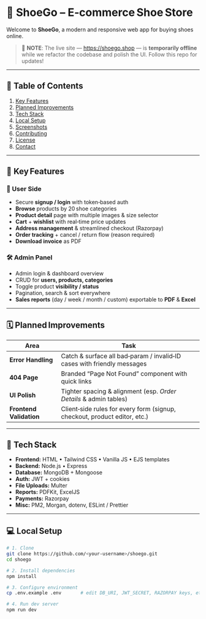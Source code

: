 # 👟 ShoeGo – E‑commerce Shoe Store

Welcome to **ShoeGo**, a modern and responsive web app for buying shoes online.

> 🚧 **NOTE**: The live site&nbsp;— <https://shoego.shop> — is **temporarily offline** while we refactor the codebase and polish the UI. Follow this repo for updates!

---

## 📑 Table&nbsp;of&nbsp;Contents
1. [Key Features](#-key-features)
2. [Planned Improvements](#-planned-improvements)
3. [Tech Stack](#-tech-stack)
4. [Local Setup](#-local-setup)
5. [Screenshots](#-screenshots)
6. [Contributing](#-contributing)
7. [License](#-license)
8. [Contact](#-contact)

---

## 🔑 Key Features

### 👤 User Side
- Secure **signup / login** with token‑based auth  
- **Browse** products by 20 shoe categories  
- **Product detail** page with multiple images & size selector  
- **Cart** + **wishlist** with real‑time price updates  
- **Address management** & streamlined checkout (Razorpay)  
- **Order tracking** + cancel / return flow (reason required)  
- **Download invoice** as PDF  

### 🛠️ Admin Panel
- Admin login & dashboard overview  
- CRUD for **users, products, categories**  
- Toggle product **visibility / status**  
- Pagination, search & sort everywhere  
- **Sales reports** (day / week / month / custom) exportable to **PDF** & **Excel**  

---

## 🗓️ Planned Improvements

| Area | Task |
| ---- | ---- |
| **Error Handling** | Catch & surface all bad‑param / invalid‑ID cases with friendly messages |
| **404 Page** | Branded “Page Not Found” component with quick links |
| **UI Polish** | Tighter spacing & alignment (esp. *Order Details* & admin tables) |
| **Frontend Validation** | Client‑side rules for every form (signup, checkout, product editor, etc.) |

---

## 🧰 Tech Stack

- **Frontend:** HTML • Tailwind CSS • Vanilla JS • EJS templates  
- **Backend:** Node.js • Express  
- **Database:** MongoDB + Mongoose  
- **Auth:** JWT + cookies  
- **File Uploads:** Multer  
- **Reports:** PDFKit, ExcelJS  
- **Payments:** Razorpay  
- **Misc:** PM2, Morgan, dotenv, ESLint / Prettier

---

## 💻 Local Setup

```bash
# 1. Clone
git clone https://github.com/<your‑username>/shoego.git
cd shoego

# 2. Install dependencies
npm install

# 3. Configure environment
cp .env.example .env       # edit DB_URI, JWT_SECRET, RAZORPAY keys, etc.

# 4. Run dev server
npm run dev

